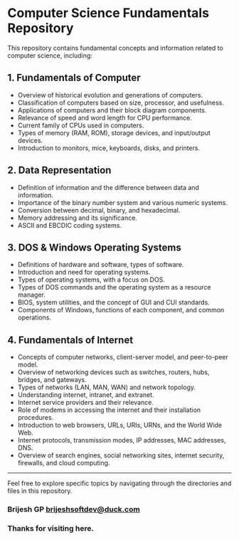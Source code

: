 # Computer Science Fundamentals Repository

This repository contains fundamental concepts and information related to computer science, including:

## 1. Fundamentals of Computer

- Overview of historical evolution and generations of computers.
- Classification of computers based on size, processor, and usefulness.
- Applications of computers and their block diagram components.
- Relevance of speed and word length for CPU performance.
- Current family of CPUs used in computers.
- Types of memory (RAM, ROM), storage devices, and input/output devices.
- Introduction to monitors, mice, keyboards, disks, and printers.

## 2. Data Representation

- Definition of information and the difference between data and information.
- Importance of the binary number system and various numeric systems.
- Conversion between decimal, binary, and hexadecimal.
- Memory addressing and its significance.
- ASCII and EBCDIC coding systems.

## 3. DOS & Windows Operating Systems

- Definitions of hardware and software, types of software.
- Introduction and need for operating systems.
- Types of operating systems, with a focus on DOS.
- Types of DOS commands and the operating system as a resource manager.
- BIOS, system utilities, and the concept of GUI and CUI standards.
- Components of Windows, functions of each component, and common operations.

## 4. Fundamentals of Internet

- Concepts of computer networks, client-server model, and peer-to-peer model.
- Overview of networking devices such as switches, routers, hubs, bridges, and gateways.
- Types of networks (LAN, MAN, WAN) and network topology.
- Understanding internet, intranet, and extranet.
- Internet service providers and their relevance.
- Role of modems in accessing the internet and their installation procedures.
- Introduction to web browsers, URLs, URIs, URNs, and the World Wide Web.
- Internet protocols, transmission modes, IP addresses, MAC addresses, DNS.
- Overview of search engines, social networking sites, internet security, firewalls, and cloud computing.

---

Feel free to explore specific topics by navigating through the directories and files in this repository.

### **Brijesh GP brijeshsoftdev@duck.com**

### Thanks for visiting here.
